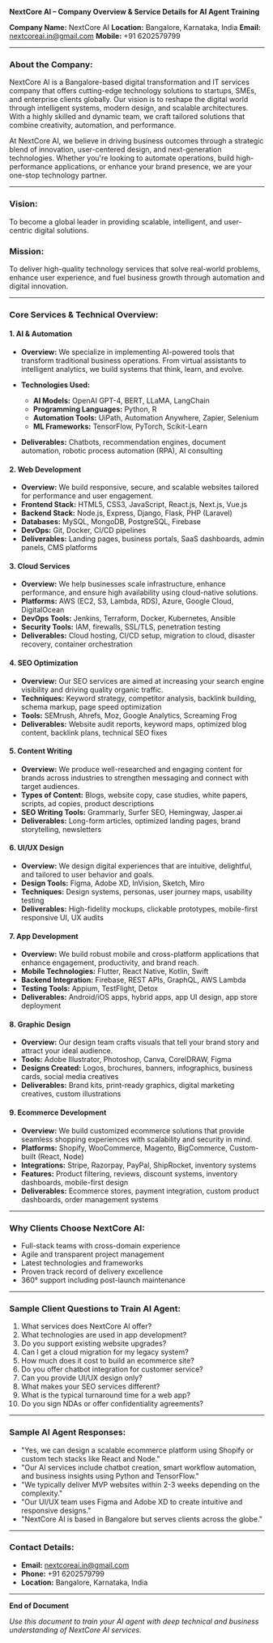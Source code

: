 **NextCore AI – Company Overview & Service Details for AI Agent Training**

**Company Name:** NextCore AI
**Location:** Bangalore, Karnataka, India
**Email:** [nextcoreai.in@gmail.com](mailto:nextcoreai.in@gmail.com)
**Mobile:** +91 6202579799

---

### **About the Company:**

NextCore AI is a Bangalore-based digital transformation and IT services company that offers cutting-edge technology solutions to startups, SMEs, and enterprise clients globally. Our vision is to reshape the digital world through intelligent systems, modern design, and scalable architectures. With a highly skilled and dynamic team, we craft tailored solutions that combine creativity, automation, and performance.

At NextCore AI, we believe in driving business outcomes through a strategic blend of innovation, user-centered design, and next-generation technologies. Whether you're looking to automate operations, build high-performance applications, or enhance your brand presence, we are your one-stop technology partner.

---

### **Vision:**

To become a global leader in providing scalable, intelligent, and user-centric digital solutions.

### **Mission:**

To deliver high-quality technology services that solve real-world problems, enhance user experience, and fuel business growth through automation and digital innovation.

---

### **Core Services & Technical Overview:**

#### 1. **AI & Automation**

* **Overview:** We specialize in implementing AI-powered tools that transform traditional business operations. From virtual assistants to intelligent analytics, we build systems that think, learn, and evolve.
* **Technologies Used:**

  * **AI Models:** OpenAI GPT-4, BERT, LLaMA, LangChain
  * **Programming Languages:** Python, R
  * **Automation Tools:** UiPath, Automation Anywhere, Zapier, Selenium
  * **ML Frameworks:** TensorFlow, PyTorch, Scikit-Learn
* **Deliverables:** Chatbots, recommendation engines, document automation, robotic process automation (RPA), AI consulting

#### 2. **Web Development**

* **Overview:** We build responsive, secure, and scalable websites tailored for performance and user engagement.
* **Frontend Stack:** HTML5, CSS3, JavaScript, React.js, Next.js, Vue.js
* **Backend Stack:** Node.js, Express, Django, Flask, PHP (Laravel)
* **Databases:** MySQL, MongoDB, PostgreSQL, Firebase
* **DevOps:** Git, Docker, CI/CD pipelines
* **Deliverables:** Landing pages, business portals, SaaS dashboards, admin panels, CMS platforms

#### 3. **Cloud Services**

* **Overview:** We help businesses scale infrastructure, enhance performance, and ensure high availability using cloud-native solutions.
* **Platforms:** AWS (EC2, S3, Lambda, RDS), Azure, Google Cloud, DigitalOcean
* **DevOps Tools:** Jenkins, Terraform, Docker, Kubernetes, Ansible
* **Security Tools:** IAM, firewalls, SSL/TLS, penetration testing
* **Deliverables:** Cloud hosting, CI/CD setup, migration to cloud, disaster recovery, container orchestration

#### 4. **SEO Optimization**

* **Overview:** Our SEO services are aimed at increasing your search engine visibility and driving quality organic traffic.
* **Techniques:** Keyword strategy, competitor analysis, backlink building, schema markup, page speed optimization
* **Tools:** SEMrush, Ahrefs, Moz, Google Analytics, Screaming Frog
* **Deliverables:** Website audit reports, keyword maps, optimized blog content, backlink plans, technical SEO fixes

#### 5. **Content Writing**

* **Overview:** We produce well-researched and engaging content for brands across industries to strengthen messaging and connect with target audiences.
* **Types of Content:** Blogs, website copy, case studies, white papers, scripts, ad copies, product descriptions
* **SEO Writing Tools:** Grammarly, Surfer SEO, Hemingway, Jasper.ai
* **Deliverables:** Long-form articles, optimized landing pages, brand storytelling, newsletters

#### 6. **UI/UX Design**

* **Overview:** We design digital experiences that are intuitive, delightful, and tailored to user behavior and goals.
* **Design Tools:** Figma, Adobe XD, InVision, Sketch, Miro
* **Techniques:** Design systems, personas, user journey maps, usability testing
* **Deliverables:** High-fidelity mockups, clickable prototypes, mobile-first responsive UI, UX audits

#### 7. **App Development**

* **Overview:** We build robust mobile and cross-platform applications that enhance engagement, productivity, and brand reach.
* **Mobile Technologies:** Flutter, React Native, Kotlin, Swift
* **Backend Integration:** Firebase, REST APIs, GraphQL, AWS Lambda
* **Testing Tools:** Appium, TestFlight, Detox
* **Deliverables:** Android/iOS apps, hybrid apps, app UI design, app store deployment

#### 8. **Graphic Design**

* **Overview:** Our design team crafts visuals that tell your brand story and attract your ideal audience.
* **Tools:** Adobe Illustrator, Photoshop, Canva, CorelDRAW, Figma
* **Designs Created:** Logos, brochures, banners, infographics, business cards, social media creatives
* **Deliverables:** Brand kits, print-ready graphics, digital marketing creatives, custom illustrations

#### 9. **Ecommerce Development**

* **Overview:** We build customized ecommerce solutions that provide seamless shopping experiences with scalability and security in mind.
* **Platforms:** Shopify, WooCommerce, Magento, BigCommerce, Custom-built (React, Node)
* **Integrations:** Stripe, Razorpay, PayPal, ShipRocket, inventory systems
* **Features:** Product filtering, reviews, discount systems, inventory dashboards, mobile-first design
* **Deliverables:** Ecommerce stores, payment integration, custom product dashboards, order management systems

---

### **Why Clients Choose NextCore AI:**

* Full-stack teams with cross-domain experience
* Agile and transparent project management
* Latest technologies and frameworks
* Proven track record of delivery excellence
* 360° support including post-launch maintenance

---

### **Sample Client Questions to Train AI Agent:**

1. What services does NextCore AI offer?
2. What technologies are used in app development?
3. Do you support existing website upgrades?
4. Can I get a cloud migration for my legacy system?
5. How much does it cost to build an ecommerce site?
6. Do you offer chatbot integration for customer service?
7. Can you provide UI/UX design only?
8. What makes your SEO services different?
9. What is the typical turnaround time for a web app?
10. Do you sign NDAs or offer confidentiality agreements?

---

### **Sample AI Agent Responses:**

* "Yes, we can design a scalable ecommerce platform using Shopify or custom tech stacks like React and Node."
* "Our AI services include chatbot creation, smart workflow automation, and business insights using Python and TensorFlow."
* "We typically deliver MVP websites within 2-3 weeks depending on the complexity."
* "Our UI/UX team uses Figma and Adobe XD to create intuitive and responsive designs."
* "NextCore AI is based in Bangalore but serves clients across the globe."

---

### **Contact Details:**

* **Email:** [nextcoreai.in@gmail.com](mailto:nextcoreai.in@gmail.com)
* **Phone:** +91 6202579799
* **Location:** Bangalore, Karnataka, India

---

**End of Document**

*Use this document to train your AI agent with deep technical and business understanding of NextCore AI services.*
